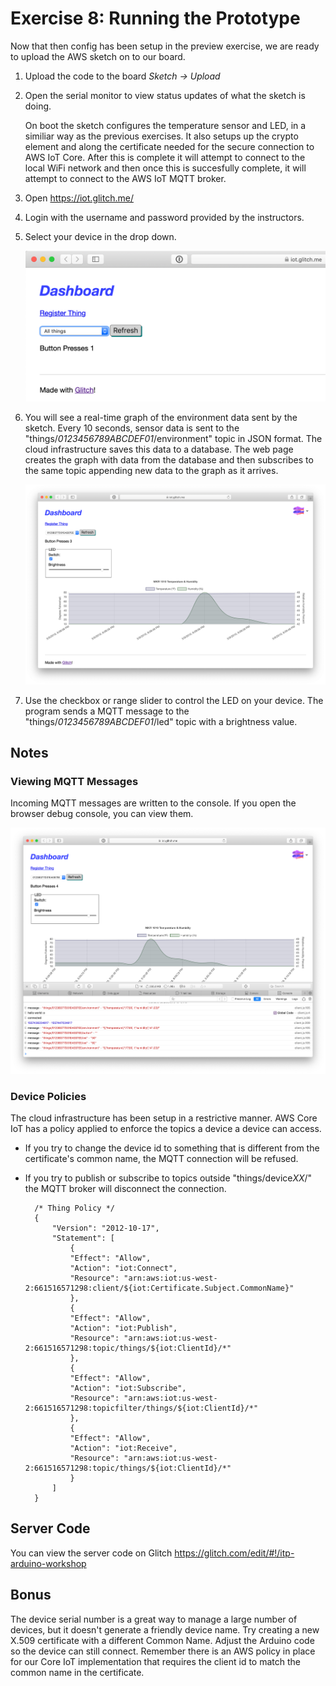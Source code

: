 # Exercise 8: Running the Prototype

Now that then config has been setup in the preview exercise, we are ready to upload the AWS sketch on to our board.

1. Upload the code to the board _Sketch -> Upload_
1. Open the serial monitor to view status updates of what the sketch is doing.

    On boot the sketch configures the temperature sensor and LED, in a similiar way as the previous exercises. It also setups up the crypto element and along the certificate needed for the secure connection to AWS IoT Core. After this is complete it will attempt to connect to the local WiFi network and then once this is succesfully complete, it will attempt to connect to the AWS IoT MQTT broker.
1. Open https://iot.glitch.me/
1. Login with the username and password provided by the instructors.
1. Select your device in the drop down.

    ![Screenshot of Dashboard](images/dashboard-device-dropdown.png)

1. You will see a real-time graph of the environment data sent by the sketch. Every 10 seconds, sensor data is sent to the "things/*0123456789ABCDEF01*/environment" topic in JSON format. The cloud infrastructure saves this data to a database. The web page creates the graph with data from the database and then subscribes to the same topic appending new data to the graph as it arrives.

    ![Screenshot of Dashboard](images/dashboard-device.png)

1. Use the checkbox or range slider to control the LED on your device. The program sends a  MQTT message to the "things/*0123456789ABCDEF01*/led" topic with a brightness value.

## Notes

### Viewing MQTT Messages

Incoming MQTT messages are written to the console. If you open the browser debug console, you can view them.

![Screenshot of Dashboard with Developer Tools open](images/dashboard-developer-tools.png)

### Device Policies

The cloud infrastructure has been setup in a restrictive manner. AWS Core IoT has a policy applied to enforce the topics a device a device can access.

* If you try to change the device id to something that is different from the certificate's common name, the MQTT connection will be refused.
* If you try to publish or subscribe to topics outside "things/device*XX*/" the MQTT broker will disconnect the connection.

        /* Thing Policy */
        {
            "Version": "2012-10-17",
            "Statement": [
                {
                "Effect": "Allow",
                "Action": "iot:Connect",
                "Resource": "arn:aws:iot:us-west-2:661516571298:client/${iot:Certificate.Subject.CommonName}"
                },
                {
                "Effect": "Allow",
                "Action": "iot:Publish",
                "Resource": "arn:aws:iot:us-west-2:661516571298:topic/things/${iot:ClientId}/*"
                },
                {
                "Effect": "Allow",
                "Action": "iot:Subscribe",
                "Resource": "arn:aws:iot:us-west-2:661516571298:topicfilter/things/${iot:ClientId}/*"
                },
                {
                "Effect": "Allow",
                "Action": "iot:Receive",
                "Resource": "arn:aws:iot:us-west-2:661516571298:topic/things/${iot:ClientId}/*"
                }
            ]
        }


## Server Code

You can view the server code on Glitch https://glitch.com/edit/#!/itp-arduino-workshop

## Bonus

The device serial number is a great way to manage a large number of devices, but it doesn't generate a friendly device name. Try creating a new X.509 certificate with a different Common Name. Adjust the Arduino code so the device can still connect. Remember there is an AWS policy in place for our Core IoT implementation that requires the client id to match the common name in the certificate.